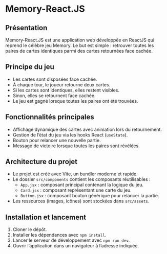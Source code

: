 # Memory-React.JS

## Présentation

Memory-React.JS est une application web développée en ReactJS qui reprend le célèbre jeu Memory. Le but est simple : retrouver toutes les paires de cartes identiques parmi des cartes retournées face cachée.

## Principe du jeu

- Les cartes sont disposées face cachée.
- À chaque tour, le joueur retourne deux cartes.
- Si les cartes sont identiques, elles restent visibles.
- Sinon, elles se retournent face cachée.
- Le jeu est gagné lorsque toutes les paires ont été trouvées.

## Fonctionnalités principales

- Affichage dynamique des cartes avec animation lors du retournement.
- Gestion de l’état du jeu via les hooks React (`useState`).
- Bouton pour relancer une nouvelle partie.
- Message de victoire lorsque toutes les paires sont révélées.

## Architecture du projet

- Le projet est créé avec Vite, un bundler moderne et rapide.
- Le dossier `src/components` contient les composants réutilisables :
  - `App.jsx` : composant principal contenant la logique du jeu.
  - `Card.jsx` : composant représentant une carte du jeu.
  - `Button.jsx` : composant bouton générique pour relancer la partie.
- Les ressources (images, icônes) sont stockées dans `src/assets`.

## Installation et lancement

1. Cloner le dépôt.
2. Installer les dépendances avec `npm install`.
3. Lancer le serveur de développement avec `npm run dev`.
4. Ouvrir l’application dans un navigateur à l’adresse indiquée.